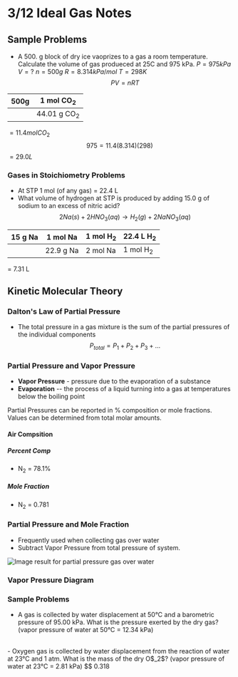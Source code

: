 # 3/12 Ideal Gas Notes
## Sample Problems
- A 500. g block of dry ice vaoprizes to a gas a room temperature. Calculate the volume of gas produeced at 25C and 975 kPa.
$P = 975 kPa$
$V = ?$
$n = 500g$
$R = 8.314 kPa/mol$
$T = 298K$
$$ PV = nRT $$

| 500g | 1 mol CO<sub>2 |
|--|--|
| | 44.01 g CO<sub>2 |
$= 11.4 mol CO_2$
$$975 = 11.4(8.314)(298)$$
$= 29.0 L$
### Gases in Stoichiometry Problems

- At STP 1 mol (of any gas) = 22.4 L
- What volume of hydrogen at STP is produced by adding 15.0 g of sodium to an excess of nitric acid?
$$2Na(s) + 2HNO_3(aq) → H_2(g) + 2NaNO_3(aq)$$

| 15 g Na | 1 mol Na | 1 mol H<sub>2 | 22.4 L H<sub>2 |
|--|--|--|--|
| | 22.9 g Na | 2 mol Na | 1 mol H<sub>2|
= 7.31 L
## Kinetic Molecular Theory
### Dalton's Law of Partial Pressure
- The total pressure in a gas mixture is the sum of the partial pressures of the individual components
$$P_{total} = P_1 + P_2 + P_3 + ...$$
### Partial Pressure and Vapor Pressure
- **Vapor Pressure** - pressure due to the evaporation of a substance
- **Evaporation** -- the process of a liquid turning into a gas at temperatures below the boiling point

Partial Pressures can be reported in % composition or mole fractions. Values can be determined from total molar amounts.
#### Air Compsition
##### Percent Comp
- N$_2$ = 78.1%
##### Mole Fraction
- N$_2$ = 0.781
### Partial Pressure and Mole Fraction
- Frequently used when collecting gas over water
- Subtract Vapor Pressure from total pressure of system.

![Image result for partial pressure gas over water](https://slideplayer.com/slide/10948214/39/images/2/Dalton%E2%80%99s+Law+of+Partial+Pressures%3A+in+a+mixture+of+gases%2C+each+gas+exerts+a+pressure+%28partial+pressure%29+and+the+total+pressure+is+the+sum+of+all+the+partial+pressures..jpg)
### Vapor Pressure Diagram

### Sample Problems
- A gas is collected by water displacement at 50°C and a barometric pressure of 95.00 kPa. What is the pressure exerted by the dry gas? (vapor pressure of water at 50°C = 12.34 kPa) 
<br>
- Oxygen gas is collected by water displacement from the reaction of water at 23°C and 1 atm. What is the mass of the dry O$_2$? (vapor pressure of water at 23°C = 2.81 kPa)
$$ 0.318  


<!--stackedit_data:
eyJoaXN0b3J5IjpbLTEyMDE2Mzk2OTMsNDYzNjY1MDIzXX0=
-->